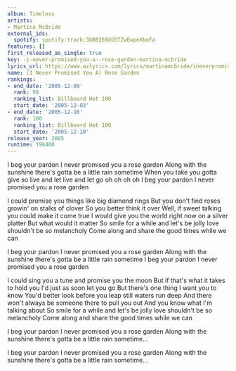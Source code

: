 ```yaml
---
album: Timeless
artists:
- Martina McBride
external_ids:
  spotify: spotify:track:3UB02E0dG5TZwEwpeXboFa
features: []
first_released_as_single: true
key: -i-never-promised-you-a--rose-garden-martina-mcbride
lyrics_url: https://www.azlyrics.com/lyrics/martinamcbride/ineverpromisedyouarosegarden.html
name: (I Never Promised You A) Rose Garden
rankings:
- end_date: '2005-12-09'
  rank: 98
  ranking_list: Billboard Hot 100
  start_date: '2005-12-03'
- end_date: '2005-12-16'
  rank: 100
  ranking_list: Billboard Hot 100
  start_date: '2005-12-10'
release_year: 2005
runtime: 196400
---
```

I beg your pardon I never promised you a rose garden
Along with the sunshine there's gotta be a little rain sometime
When you take you gotta give so live and let live and let go oh oh oh oh
I beg your pardon I never promised you a rose garden

I could promise you things like big diamond rings
But you don't find roses growin' on stalks of clover
So you better think it over
Well, if sweet talking you could make it come true
I would give you the world right now on a silver platter
But what would it matter
So smile for a while and let's be jolly love shouldn't be so melancholy
Come along and share the good times while we can

I beg your pardon I never promised you a rose garden
Along with the sunshine there's gotta be a little rain sometime
I beg your pardon I never promised you a rose garden

I could sing you a tune and promise you the moon
But if that's what it takes to hold you I'd just as soon let you go
But there's one thing I want you to know
You'd better look before you leap still waters run deep
And there won't always be someone there to pull you out
And you know what I'm talking about
So smile for a while and let's be jolly love shouldn't be so melancholy
Come along and share the good times while we can

I beg your pardon I never promised you a rose garden
Along with the sunshine there's gotta be a little rain sometime...

I beg your pardon I never promised you a rose garden
Along with the sunshine there's gotta be a little rain sometime...
